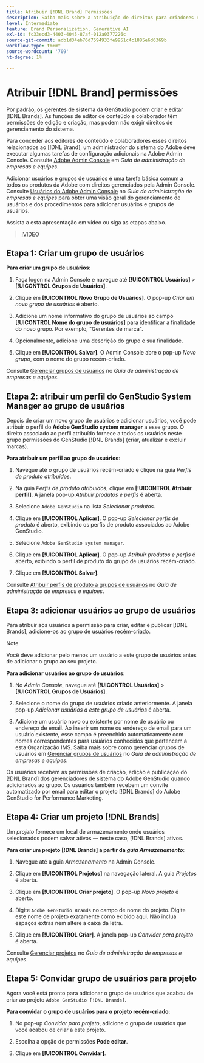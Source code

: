 ```yaml
---
title: Atribuir [!DNL Brand] Permissões
description: Saiba mais sobre a atribuição de direitos para criadores e editores do GenStudio for Performance Marketing [!DNL Brand] .
level: Intermediate
feature: Brand Personalization, Generative AI
exl-id: fc33ecd3-4403-4045-87af-012a0377226c
source-git-commit: adb1d34eb76d7594933fe9951c4c1885e6d6369b
workflow-type: tm+mt
source-wordcount: '709'
ht-degree: 1%

---
```


# Atribuir [!DNL Brand] permissões

Por padrão, os gerentes de sistema da GenStudio podem criar e editar [!DNL Brands]. As funções de editor de conteúdo e colaborador têm permissões de edição e criação, mas podem não exigir direitos de gerenciamento do sistema.

Para conceder aos editores de conteúdo e colaboradores esses direitos relacionados ao [!DNL Brand], um administrador do sistema do Adobe deve executar algumas tarefas de configuração adicionais na Adobe Admin Console. Consulte [Adobe Admin Console](https://helpx.adobe.com/br/enterprise/using/admin-console.html#Overview) em _Guia de administração de empresas e equipes_.

Adicionar usuários e grupos de usuários é uma tarefa básica comum a todos os produtos da Adobe com direitos gerenciados pela Admin Console. Consulte [Usuários do Adobe Admin Console](https://helpx.adobe.com/br/enterprise/using/users.html) no _Guia de administração de empresas e equipes_ para obter uma visão geral do gerenciamento de usuários e dos procedimentos para adicionar usuários e grupos de usuários.

Assista a esta apresentação em vídeo ou siga as etapas abaixo.

>[!VIDEO](https://video.tv.adobe.com/v/3475002?learn=on&enablevpops&captions=por_br)

## Etapa 1: Criar um grupo de usuários

**Para criar um grupo de usuários**:

1. Faça logon na Admin Console e navegue até **[!UICONTROL Usuários]** > **[!UICONTROL Grupos de Usuários]**.

1. Clique em **[!UICONTROL Novo Grupo de Usuários]**. O pop-up _Criar um novo grupo de usuários_ é aberto.

1. Adicione um nome informativo do grupo de usuários ao campo **[!UICONTROL Nome do grupo de usuários]** para identificar a finalidade do novo grupo. Por exemplo, &quot;Gerentes de marca&quot;.

1. Opcionalmente, adicione uma descrição do grupo e sua finalidade.

1. Clique em **[!UICONTROL Salvar]**. O Admin Console abre o pop-up _Novo grupo_, com o nome do grupo recém-criado.

Consulte [Gerenciar grupos de usuários](https://helpx.adobe.com/br/enterprise/using/user-groups.html) no _Guia de administração de empresas e equipes_.

## Etapa 2: atribuir um perfil do GenStudio System Manager ao grupo de usuários

Depois de criar um novo grupo de usuários e adicionar usuários, você pode atribuir o perfil do **Adobe GenStudio system manager** a esse grupo. O direito associado ao perfil atribuído fornece a todos os usuários neste grupo permissões do GenStudio [!DNL Brands] (criar, atualizar e excluir marcas).

**Para atribuir um perfil ao grupo de usuários**:

1. Navegue até o grupo de usuários recém-criado e clique na guia _Perfis de produto atribuídos_.

1. Na guia _Perfis de produto atribuídos_, clique em **[!UICONTROL Atribuir perfil]**. A janela pop-up _Atribuir produtos e perfis_ é aberta.

1. Selecione `Adobe GenStudio` na lista _Selecionar produtos_.

1. Clique em **[!UICONTROL Aplicar]**. O pop-up _Selecionar perfis de produto_ é aberto, exibindo os perfis de produto associados ao Adobe GenStudio.

1. Selecione `Adobe GenStudio system manager`.

1. Clique em **[!UICONTROL Aplicar]**. O pop-up _Atribuir produtos e perfis_ é aberto, exibindo o perfil de produto do grupo de usuários recém-criado.

1. Clique em **[!UICONTROL Salvar]**.

Consulte [Atribuir perfis de produto a grupos de usuários](https://helpx.adobe.com/br/enterprise/using/user-groups.html) no _Guia de administração de empresas e equipes_.

## Etapa 3: adicionar usuários ao grupo de usuários

Para atribuir aos usuários a permissão para criar, editar e publicar [!DNL Brands], adicione-os ao grupo de usuários recém-criado.

>[!NOTE]
>
>Você deve adicionar pelo menos um usuário a este grupo de usuários antes de adicionar o grupo ao seu projeto.

**Para adicionar usuários ao grupo de usuários**:

1. No _Admin Console_, navegue até **[!UICONTROL Usuários]** > **[!UICONTROL Grupos de Usuários]**.

1. Selecione o nome do grupo de usuários criado anteriormente. A janela pop-up _Adicionar usuários a este grupo de usuários_ é aberta.

1. Adicione um usuário novo ou existente por nome de usuário ou endereço de email. Ao inserir um nome ou endereço de email para um usuário existente, esse campo é preenchido automaticamente com nomes correspondentes para usuários conhecidos que pertencem a esta Organização IMS. Saiba mais sobre como gerenciar grupos de usuários em [Gerenciar grupos de usuários](https://helpx.adobe.com/br/enterprise/using/user-groups.html) no _Guia de administração de empresas e equipes_.

Os usuários recebem as permissões de criação, edição e publicação do [!DNL Brand] dos gerenciadores de sistema do Adobe GenStudio quando adicionados ao grupo. Os usuários também recebem um convite automatizado por email para editar o projeto [!DNL Brands] do Adobe GenStudio for Performance Marketing.

## Etapa 4: Criar um projeto [!DNL Brands]

Um _projeto_ fornece um local de armazenamento onde usuários selecionados podem salvar ativos — neste caso, [!DNL Brands] ativos.

**Para criar um projeto [!DNL Brands] a partir da _guia Armazenamento_**:

1. Navegue até a guia _Armazenamento_ na Admin Console.

1. Clique em **[!UICONTROL Projetos]** na navegação lateral. A guia _Projetos_ é aberta.

1. Clique em **[!UICONTROL Criar projeto]**. O pop-up _Novo projeto_ é aberto.

1. Digite `Adobe GenStudio Brands` no campo de nome do projeto. Digite este nome de projeto exatamente como exibido aqui. Não inclua espaços extras nem altere a caixa da letra.

1. Clique em **[!UICONTROL Criar]**. A janela pop-up _Convidar para projeto_ é aberta.

Consulte [Gerenciar projetos](https://helpx.adobe.com/br/enterprise/using/projects-in-business-storage.html) no _Guia de administração de empresas e equipes_.

## Etapa 5: Convidar grupo de usuários para projeto

Agora você está pronto para adicionar o grupo de usuários que acabou de criar ao projeto `Adobe GenStudio [!DNL Brands]`.

**Para convidar o grupo de usuários para o projeto recém-criado**:

1. No pop-up _Convidar para projeto_, adicione o grupo de usuários que você acabou de criar a este projeto.

1. Escolha a opção de permissões **Pode editar**.

1. Clique em **[!UICONTROL Convidar]**.
